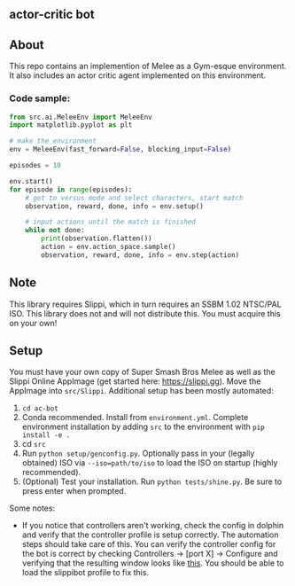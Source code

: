 actor-critic bot
---

## About
This repo contains an implemention of Melee as a Gym-esque environment. It also includes an actor critic agent implemented on this environment. 

### Code sample: 
```python
from src.ai.MeleeEnv import MeleeEnv
import matplotlib.pyplot as plt

# make the environment
env = MeleeEnv(fast_forward=False, blocking_input=False) 

episodes = 10 

env.start()
for episode in range(episodes):
    # get to versus mode and select characters, start match
    observation, reward, done, info = env.setup()

    # input actions until the match is finished
    while not done:
        print(observation.flatten())
        action = env.action_space.sample()
        observation, reward, done, info = env.step(action)

```

## Note
This library requires Slippi, which in turn requires an SSBM 1.02 NTSC/PAL ISO. This library does not and will not distribute this. You must acquire this on your own!

## Setup
You must have your own copy of Super Smash Bros Melee as well as the Slippi Online AppImage (get started here: https://slippi.gg). Move the AppImage into `src/Slippi`. Additional setup has been mostly automated: 
1. `cd ac-bot`
2. Conda recommended. Install from `environment.yml`. Complete environment installation by adding `src` to the environment with `pip install -e .`
3. cd `src`
4. Run `python setup/genconfig.py`. Optionally pass in your (legally obtained) ISO via `--iso=path/to/iso` to load the ISO on startup (highly recommended). 
5. (Optional) Test your installation. Run `python tests/shine.py`. Be sure to press enter when prompted. 


Some notes:
* If you notice that controllers aren't working, check the config in dolphin and verify that the controller profile is setup correctly. The automation steps should take care of this. You can verify the controller config for the bot is correct by checking Controllers -> [port X] -> Configure and verifying that the resulting window looks like [this](https://user-images.githubusercontent.com/609563/86555862-7dd45d80-bf06-11ea-8d7e-e4d8007f66a3.png). You should be able to load the slippibot profile to fix this.


